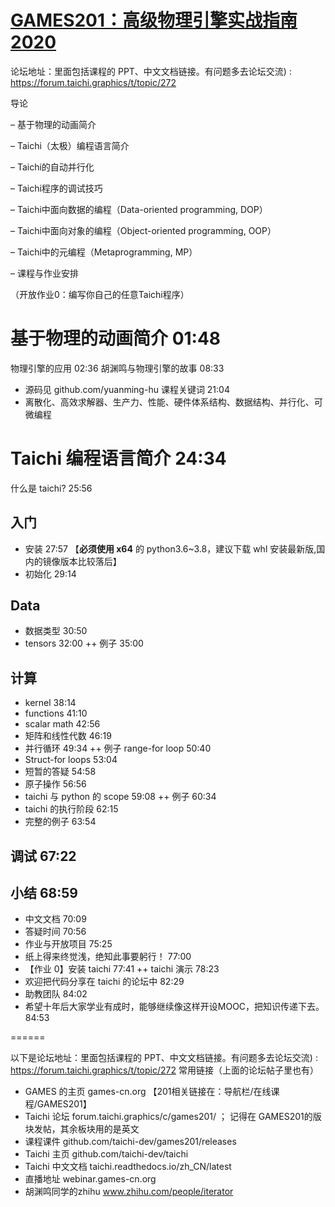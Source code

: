 # [GAMES201：高级物理引擎实战指南2020](http://games-cn.org/games201/)

论坛地址：里面包括课程的 PPT、中文文档链接。有问题多去论坛交流)
: https://forum.taichi.graphics/t/topic/272

导论

– 基于物理的动画简介

– Taichi（太极）编程语言简介

– Taichi的自动并行化

– Taichi程序的调试技巧

– Taichi中面向数据的编程（Data-oriented programming, DOP）

– Taichi中面向对象的编程（Object-oriented programming, OOP）

– Taichi中的元编程（Metaprogramming, MP）

– 课程与作业安排

（开放作业0：编写你自己的任意Taichi程序）

# 基于物理的动画简介 01:48
物理引擎的应用 02:36
胡渊鸣与物理引擎的故事 08:33
+ 源码见 github.com/yuanming-hu
课程关键词 21:04
+ 离散化、高效求解器、生产力、性能、硬件体系结构、数据结构、并行化、可微编程

# Taichi 编程语言简介 24:34
什么是 taichi? 25:56

## 入门
+ 安装 27:57 【**必须使用 x64** 的 python3.6~3.8，建议下载 whl 安装最新版,国内的镜像版本比较落后】
+ 初始化 29:14

## Data 
+ 数据类型 30:50
+ tensors 32:00
++ 例子 35:00

## 计算 
+ kernel 38:14
+ functions 41:10
+ scalar math 42:56
+ 矩阵和线性代数 46:19
+ 并行循环 49:34
++ 例子 range-for loop 50:40
+ Struct-for loops 53:04
+ 短暂的答疑 54:58
+ 原子操作 56:56
+ taichi 与 python 的 scope 59:08
++ 例子 60:34
+ taichi 的执行阶段 62:15
+ 完整的例子 63:54

## 调试 67:22 
## 小结 68:59
+ 中文文档 70:09
+ 答疑时间 70:56
+ 作业与开放项目 75:25
+ 纸上得来终觉浅，绝知此事要躬行！ 77:00
+ 【作业 0】安装 taichi 77:41
++ taichi 演示 78:23
+ 欢迎把代码分享在 taichi 的论坛中 82:29
+ 助教团队 84:02
+ 希望十年后大家学业有成时，能够继续像这样开设MOOC，把知识传递下去。 84:53

======

以下是论坛地址：里面包括课程的 PPT、中文文档链接。有问题多去论坛交流)
: https://forum.taichi.graphics/t/topic/272
常用链接（上面的论坛帖子里也有）
+ GAMES 的主页 games-cn.org 【201相关链接在：导航栏/在线课程/GAMES201】
+ Taichi 论坛 forum.taichi.graphics/c/games201/ ； 记得在 GAMES201的版块发帖，其余板块用的是英文
+ 课程课件 github.com/taichi-dev/games201/releases
+ Taichi 主页 github.com/taichi-dev/taichi
+ Taichi 中文文档 taichi.readthedocs.io/zh_CN/latest
+ 直播地址 webinar.games-cn.org 
+ 胡渊鸣同学的zhihu www.zhihu.com/people/iterator 
